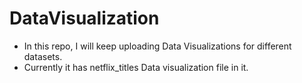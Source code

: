 # DataVisualization
  - In this repo, I will keep uploading Data Visualizations for different datasets.
  - Currently it has netflix_titles Data visualization file in it.
